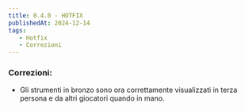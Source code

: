 ```yaml
---
title: 0.4.0 - HOTFIX
publishedAt: 2024-12-14
tags:
   - Hotfix
   - Correzioni
---
```


### Correzioni:
- Gli strumenti in bronzo sono ora correttamente visualizzati in terza persona e da altri giocatori quando in mano.